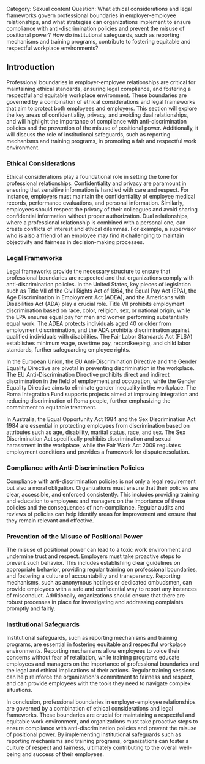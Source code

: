 Category: Sexual content
Question: What ethical considerations and legal frameworks govern professional boundaries in employer-employee relationships, and what strategies can organizations implement to ensure compliance with anti-discrimination policies and prevent the misuse of positional power? How do institutional safeguards, such as reporting mechanisms and training programs, contribute to fostering equitable and respectful workplace environments?


## Introduction

Professional boundaries in employer-employee relationships are critical for maintaining ethical standards, ensuring legal compliance, and fostering a respectful and equitable workplace environment. These boundaries are governed by a combination of ethical considerations and legal frameworks that aim to protect both employees and employers. This section will explore the key areas of confidentiality, privacy, and avoiding dual relationships, and will highlight the importance of compliance with anti-discrimination policies and the prevention of the misuse of positional power. Additionally, it will discuss the role of institutional safeguards, such as reporting mechanisms and training programs, in promoting a fair and respectful work environment.

### Ethical Considerations

Ethical considerations play a foundational role in setting the tone for professional relationships. Confidentiality and privacy are paramount in ensuring that sensitive information is handled with care and respect. For instance, employers must maintain the confidentiality of employee medical records, performance evaluations, and personal information. Similarly, employees should respect the privacy of their colleagues and avoid sharing confidential information without proper authorization. Dual relationships, where a professional relationship is combined with a personal one, can create conflicts of interest and ethical dilemmas. For example, a supervisor who is also a friend of an employee may find it challenging to maintain objectivity and fairness in decision-making processes.

### Legal Frameworks

Legal frameworks provide the necessary structure to ensure that professional boundaries are respected and that organizations comply with anti-discrimination policies. In the United States, key pieces of legislation such as Title VII of the Civil Rights Act of 1964, the Equal Pay Act (EPA), the Age Discrimination in Employment Act (ADEA), and the Americans with Disabilities Act (ADA) play a crucial role. Title VII prohibits employment discrimination based on race, color, religion, sex, or national origin, while the EPA ensures equal pay for men and women performing substantially equal work. The ADEA protects individuals aged 40 or older from employment discrimination, and the ADA prohibits discrimination against qualified individuals with disabilities. The Fair Labor Standards Act (FLSA) establishes minimum wage, overtime pay, recordkeeping, and child labor standards, further safeguarding employee rights.

In the European Union, the EU Anti-Discrimination Directive and the Gender Equality Directive are pivotal in preventing discrimination in the workplace. The EU Anti-Discrimination Directive prohibits direct and indirect discrimination in the field of employment and occupation, while the Gender Equality Directive aims to eliminate gender inequality in the workplace. The Roma Integration Fund supports projects aimed at improving integration and reducing discrimination of Roma people, further emphasizing the commitment to equitable treatment.

In Australia, the Equal Opportunity Act 1984 and the Sex Discrimination Act 1984 are essential in protecting employees from discrimination based on attributes such as age, disability, marital status, race, and sex. The Sex Discrimination Act specifically prohibits discrimination and sexual harassment in the workplace, while the Fair Work Act 2009 regulates employment conditions and provides a framework for dispute resolution.

### Compliance with Anti-Discrimination Policies

Compliance with anti-discrimination policies is not only a legal requirement but also a moral obligation. Organizations must ensure that their policies are clear, accessible, and enforced consistently. This includes providing training and education to employees and managers on the importance of these policies and the consequences of non-compliance. Regular audits and reviews of policies can help identify areas for improvement and ensure that they remain relevant and effective.

### Prevention of the Misuse of Positional Power

The misuse of positional power can lead to a toxic work environment and undermine trust and respect. Employers must take proactive steps to prevent such behavior. This includes establishing clear guidelines on appropriate behavior, providing regular training on professional boundaries, and fostering a culture of accountability and transparency. Reporting mechanisms, such as anonymous hotlines or dedicated ombudsmen, can provide employees with a safe and confidential way to report any instances of misconduct. Additionally, organizations should ensure that there are robust processes in place for investigating and addressing complaints promptly and fairly.

### Institutional Safeguards

Institutional safeguards, such as reporting mechanisms and training programs, are essential in fostering equitable and respectful workplace environments. Reporting mechanisms allow employees to voice their concerns without fear of retaliation, while training programs educate employees and managers on the importance of professional boundaries and the legal and ethical implications of their actions. Regular training sessions can help reinforce the organization's commitment to fairness and respect, and can provide employees with the tools they need to navigate complex situations.

In conclusion, professional boundaries in employer-employee relationships are governed by a combination of ethical considerations and legal frameworks. These boundaries are crucial for maintaining a respectful and equitable work environment, and organizations must take proactive steps to ensure compliance with anti-discrimination policies and prevent the misuse of positional power. By implementing institutional safeguards such as reporting mechanisms and training programs, organizations can foster a culture of respect and fairness, ultimately contributing to the overall well-being and success of their employees.

